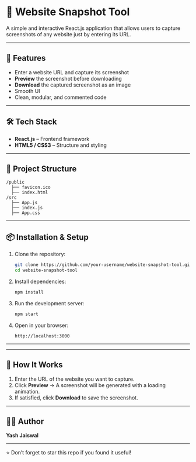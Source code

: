 # 📸 Website Snapshot Tool

A simple and interactive React.js application that allows users to capture screenshots of any website just by entering its URL.  


---

## 🚀 Features
- Enter a website URL and capture its screenshot  
- **Preview** the screenshot before downloading  
- **Download** the captured screenshot as an image  
- Smooth UI 
- Clean, modular, and commented code  


---

## 🛠️ Tech Stack
- **React.js** – Frontend framework  
- **HTML5 / CSS3** – Structure and styling  

---

## 📂 Project Structure
```
/public
  ├── favicon.ico
  ├── index.html
/src
  ├── App.js
  ├── index.js
  ├── App.css
```

---

## 📦 Installation & Setup
1. Clone the repository:
   ```bash
   git clone https://github.com/your-username/website-snapshot-tool.git
   cd website-snapshot-tool
   ```

2. Install dependencies:
   ```bash
   npm install
   ```

3. Run the development server:
   ```bash
   npm start
   ```

4. Open in your browser:
   ```
   http://localhost:3000
   ```

---



---


## 📝 How It Works
1. Enter the URL of the website you want to capture.  
2. Click **Preview** → A screenshot will be generated with a loading animation.  
3. If satisfied, click **Download** to save the screenshot.  

---

## 👨‍💻 Author
**Yash Jaiswal**  


---

⭐ Don’t forget to star this repo if you found it useful!
